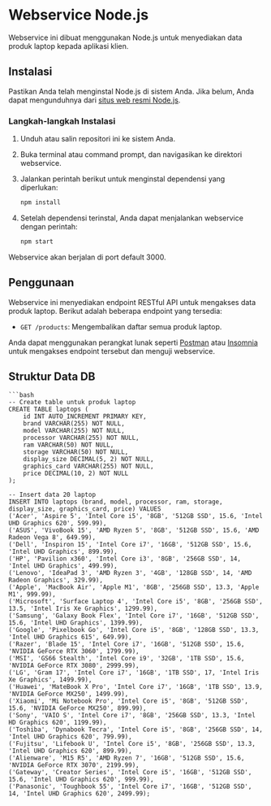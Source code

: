 # Webservice Node.js

Webservice ini dibuat menggunakan Node.js untuk menyediakan data produk laptop kepada aplikasi klien.

## Instalasi

Pastikan Anda telah menginstal Node.js di sistem Anda. Jika belum, Anda dapat mengunduhnya dari [situs web resmi Node.js](https://nodejs.org/).

### Langkah-langkah Instalasi

1. Unduh atau salin repositori ini ke sistem Anda.

2. Buka terminal atau command prompt, dan navigasikan ke direktori webservice.

3. Jalankan perintah berikut untuk menginstal dependensi yang diperlukan:

   ```bash
   npm install

4. Setelah dependensi terinstal, Anda dapat menjalankan webservice dengan perintah:

   ```bash
   npm start

Webservice akan berjalan di port default 3000.

## Penggunaan

Webservice ini menyediakan endpoint RESTful API untuk mengakses data produk laptop. Berikut adalah beberapa endpoint yang tersedia:

- `GET /products`: Mengembalikan daftar semua produk laptop.

Anda dapat menggunakan perangkat lunak seperti [Postman](https://www.postman.com/) atau [Insomnia](https://insomnia.rest/) untuk mengakses endpoint tersebut dan menguji webservice.

## Struktur Data DB

    ```bash
    -- Create table untuk produk laptop
    CREATE TABLE laptops (
        id INT AUTO_INCREMENT PRIMARY KEY,
        brand VARCHAR(255) NOT NULL,
        model VARCHAR(255) NOT NULL,
        processor VARCHAR(255) NOT NULL,
        ram VARCHAR(50) NOT NULL,
        storage VARCHAR(50) NOT NULL,
        display_size DECIMAL(5, 2) NOT NULL,
        graphics_card VARCHAR(255) NOT NULL,
        price DECIMAL(10, 2) NOT NULL
    );

    -- Insert data 20 laptop
    INSERT INTO laptops (brand, model, processor, ram, storage, display_size, graphics_card, price) VALUES
    ('Acer', 'Aspire 5', 'Intel Core i5', '8GB', '512GB SSD', 15.6, 'Intel UHD Graphics 620', 599.99),
    ('ASUS', 'VivoBook 15', 'AMD Ryzen 5', '8GB', '512GB SSD', 15.6, 'AMD Radeon Vega 8', 649.99),
    ('Dell', 'Inspiron 15', 'Intel Core i7', '16GB', '512GB SSD', 15.6, 'Intel UHD Graphics', 899.99),
    ('HP', 'Pavilion x360', 'Intel Core i3', '8GB', '256GB SSD', 14, 'Intel UHD Graphics', 499.99),
    ('Lenovo', 'IdeaPad 3', 'AMD Ryzen 3', '4GB', '128GB SSD', 14, 'AMD Radeon Graphics', 329.99),
    ('Apple', 'MacBook Air', 'Apple M1', '8GB', '256GB SSD', 13.3, 'Apple M1', 999.99),
    ('Microsoft', 'Surface Laptop 4', 'Intel Core i5', '8GB', '256GB SSD', 13.5, 'Intel Iris Xe Graphics', 1299.99),
    ('Samsung', 'Galaxy Book Flex', 'Intel Core i7', '16GB', '512GB SSD', 15.6, 'Intel UHD Graphics', 1399.99),
    ('Google', 'Pixelbook Go', 'Intel Core i5', '8GB', '128GB SSD', 13.3, 'Intel UHD Graphics 615', 649.99),
    ('Razer', 'Blade 15', 'Intel Core i7', '16GB', '512GB SSD', 15.6, 'NVIDIA GeForce RTX 3060', 1799.99),
    ('MSI', 'GS66 Stealth', 'Intel Core i9', '32GB', '1TB SSD', 15.6, 'NVIDIA GeForce RTX 3080', 2999.99),
    ('LG', 'Gram 17', 'Intel Core i7', '16GB', '1TB SSD', 17, 'Intel Iris Xe Graphics', 1499.99),
    ('Huawei', 'MateBook X Pro', 'Intel Core i7', '16GB', '1TB SSD', 13.9, 'NVIDIA GeForce MX250', 1499.99),
    ('Xiaomi', 'Mi Notebook Pro', 'Intel Core i5', '8GB', '512GB SSD', 15.6, 'NVIDIA GeForce MX250', 899.99),
    ('Sony', 'VAIO S', 'Intel Core i7', '8GB', '256GB SSD', 13.3, 'Intel HD Graphics 620', 1199.99),
    ('Toshiba', 'Dynabook Tecra', 'Intel Core i5', '8GB', '256GB SSD', 14, 'Intel UHD Graphics 620', 799.99),
    ('Fujitsu', 'Lifebook U', 'Intel Core i5', '8GB', '256GB SSD', 13.3, 'Intel UHD Graphics 620', 899.99),
    ('Alienware', 'M15 R5', 'AMD Ryzen 7', '16GB', '512GB SSD', 15.6, 'NVIDIA GeForce RTX 3070', 2199.99),
    ('Gateway', 'Creator Series', 'Intel Core i5', '16GB', '512GB SSD', 15.6, 'Intel UHD Graphics 620', 999.99),
    ('Panasonic', 'Toughbook 55', 'Intel Core i7', '16GB', '512GB SSD', 14, 'Intel UHD Graphics 620', 2499.99);
